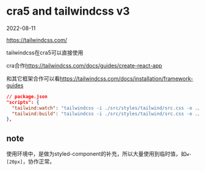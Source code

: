 # cra5 and tailwindcss v3

2022-08-11

<https://tailwindcss.com/>

tailwindcss在cra5可以直接使用

cra合作<https://tailwindcss.com/docs/guides/create-react-app>

和其它框架合作可以看<https://tailwindcss.com/docs/installation/framework-guides>

```json
// package.json
"scripts": {
  "tailwind:watch": "tailwindcss -i ./src/styles/tailwind/src.css -o ./src/styles/tailwind/dst.css --watch",
  "tailwind:build": "tailwindcss -i ./src/styles/tailwind/src.css -o ./src/styles/tailwind/dst.css --minify"
},
```

## note

使用环境中，是做为styled-component的补充，所以大量使用到临时值，如`w-[20px]`，协作正常。
